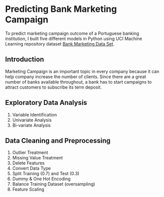 # Predicting Bank Marketing Campaign
To predict marketing campaign outcome of a Portuguese banking institution, I built five different models in Python using UCI Machine Learning repository dataset [Bank Marketing Data Set](https://archive.ics.uci.edu/ml/datasets/Bank+Marketing).
## Introduction
Marketing Campaign is an important topic in every company because it can help company increase the number of clients. Since there are a great number of banks available throughout, a bank has to start campaigns to attract customers to subscribe its term deposit. 
## Exploratory Data Analysis
1. Variable Identification
2. Univariate Analysis
3. Bi-variate Analysis
## Data Cleaning and Preprocessing
1. Outlier Treatment
2. Missing Value Treatment
3. Delete Features
4. Convert Data Type
5. Split Training (0.7) and Test (0.3)
6. Dummy & One Hot Encoding 
7. Balance Training Dataset (oversampling)
8. Feature Scaling
## 
